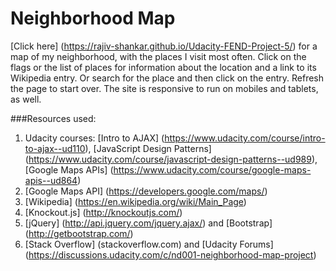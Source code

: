# Neighborhood Map

[Click here] (https://rajiv-shankar.github.io/Udacity-FEND-Project-5/) for a map of my neighborhood, with the places I visit most often.  Click on the flags or the list of places for information about the location and a link to its Wikipedia entry.  Or search for the place and then click on the entry.  Refresh the page to start over.  The site is responsive to run on mobiles and tablets, as well.

###Resources used:
1.	Udacity courses: [Intro to AJAX] (https://www.udacity.com/course/intro-to-ajax--ud110), [JavaScript Design Patterns] (https://www.udacity.com/course/javascript-design-patterns--ud989), [Google Maps APIs] (https://www.udacity.com/course/google-maps-apis--ud864)
2.	[Google Maps API] (https://developers.google.com/maps/)
3.	[Wikipedia] (https://en.wikipedia.org/wiki/Main_Page)
4.	[Knockout.js] (http://knockoutjs.com/)
5.	[jQuery] (http://api.jquery.com/jquery.ajax/) and [Bootstrap] (http://getbootstrap.com/)
6.	[Stack Overflow] (stackoverflow.com) and [Udacity Forums] (https://discussions.udacity.com/c/nd001-neighborhood-map-project)
